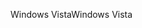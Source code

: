 <span data-ttu-id="4895a-101">Windows Vista</span><span class="sxs-lookup"><span data-stu-id="4895a-101">Windows Vista</span></span>
